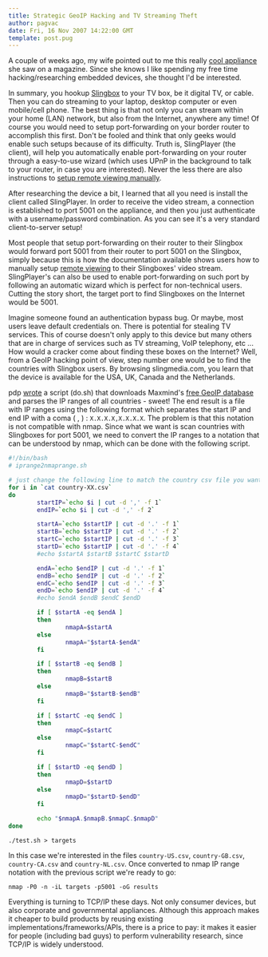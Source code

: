 ```yaml
---
title: Strategic GeoIP Hacking and TV Streaming Theft
author: pagvac
date: Fri, 16 Nov 2007 14:22:00 GMT
template: post.pug
---
```


A couple of weeks ago, my wife pointed out to me this really [cool appliance](http://www.cnettv.com/9742-1_53-27769.html) she saw on a magazine. Since she knows I like spending my free time hacking/researching embedded devices, she thought I'd be interested.

In summary, you hookup [Slingbox](http://www.slingmedia.com/go/slingbox) to your TV box, be it digital TV, or cable. Then you can do streaming to your laptop, desktop computer or even mobile/cell phone. The best thing is that not only you can stream within your home (LAN) network, but also from the Internet, anywhere any time! Of course you would need to setup port-forwarding on your border router to accomplish this first. Don't be fooled and think that only geeks would enable such setups because of its difficulty. Truth is, SlingPlayer (the client), will help you automatically enable port-forwarding on your router through a easy-to-use wizard (which uses UPnP in the background to talk to your router, in case you are interested). Never the less there are also instructions to [setup remote viewing manually](http://support.slingmedia.com/page/remote-viewing-tutorials).

After researching the device a bit, I learned that all you need is install the client called SlingPlayer. In order to receive the video stream, a connection is established to port 5001 on the appliance, and then you just authenticate with a username/password combination. As you can see it's a very standard client-to-server setup!

Most people that setup port-forwarding on their router to their Slingbox would forward port 5001 from their router to port 5001 on the Slingbox, simply because this is how the documentation available shows users how to manually setup [remote viewing](http://support.slingmedia.com/go/remote-viewing) to their Slingboxes' video stream. SlingPlayer's can also be used to enable port-forwarding on such port by following an automatic wizard which is perfect for non-technical users. Cutting the story short, the target port to find Slingboxes on the Internet would be 5001.

Imagine someone found an authentication bypass bug. Or maybe, most users leave default credentials on. There is potential for stealing TV services. This of course doesn't only apply to this device but many others that are in charge of services such as TV streaming, VoIP telephony, etc ... How would a cracker come about finding these boxes on the Internet? Well, from a GeoIP hacking point of view, step number one would be to find the countries with Slingbox users. By browsing slingmedia.com, you learn that the device is available for the USA, UK, Canada and the Netherlands.

pdp [wrote](/blog/strategic-hacking-geoip) a script (do.sh) that downloads Maxmind's [free GeoIP database](http://www.maxmind.com/download/geoip/database/http://www.maxmind.com/download/geoip/database/) and parses the IP ranges of all countries - sweet! The end result is a file with IP ranges using the following format which separates the start IP and end IP with a coma ( , ) : `X.X.X.X,X.X.X.X`. The problem is that this notation is not compatible with nmap. Since what we want is scan countries with Slingboxes for port 5001, we need to convert the IP ranges to a notation that can be understood by nmap, which can be done with the following script.

```bash
#!/bin/bash
# iprange2nmaprange.sh

# just change the following line to match the country csv file you want to convert
for i in `cat country-XX.csv`
do
        startIP=`echo $i | cut -d ',' -f 1`
        endIP=`echo $i | cut -d ',' -f 2`

        startA=`echo $startIP | cut -d '.' -f 1`
        startB=`echo $startIP | cut -d '.' -f 2`
        startC=`echo $startIP | cut -d '.' -f 3`
        startD=`echo $startIP | cut -d '.' -f 4`
        #echo $startA $startB $startC $startD

        endA=`echo $endIP | cut -d '.' -f 1`
        endB=`echo $endIP | cut -d '.' -f 2`
        endC=`echo $endIP | cut -d '.' -f 3`
        endD=`echo $endIP | cut -d '.' -f 4`
        #echo $endA $endB $endC $endD

        if [ $startA -eq $endA ]
        then
                nmapA=$startA
        else
                nmapA="$startA-$endA"
        fi

        if [ $startB -eq $endB ]
        then
                nmapB=$startB
        else
                nmapB="$startB-$endB"
        fi

        if [ $startC -eq $endC ]
        then
                nmapC=$startC
        else
                nmapC="$startC-$endC"
        fi

        if [ $startD -eq $endD ]
        then
                nmapD=$startD
        else
                nmapD="$startD-$endD"
        fi

        echo "$nmapA.$nmapB.$nmapC.$nmapD"
done
```

	./test.sh > targets

In this case we're interested in the files `country-US.csv`, `country-GB.csv`, `country-CA.csv` and `country-NL.csv`. Once converted to nmap IP range notation with the previous script we're ready to go:

	nmap -P0 -n -iL targets -p5001 -oG results

Everything is turning to TCP/IP these days. Not only consumer devices, but also corporate and governmental appliances. Although this approach makes it cheaper to build products by reusing existing implementations/frameworks/APIs, there is a price to pay: it makes it easier for people (including bad guys) to perform vulnerability research, since TCP/IP is widely understood.
